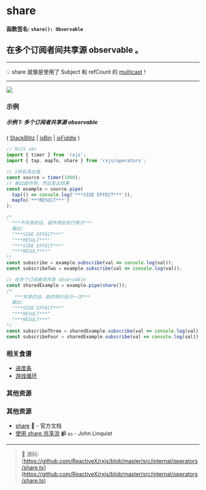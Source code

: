 # share

#### 函数签名: `share(): Observable`

## 在多个订阅者间共享源 observable 。

---

:bulb:  share 就像是使用了 Subject 和 refCount 的 [multicast](multicast.md)！

---

<div class="ua-ad"><a href="https://ultimatecourses.com/courses/rxjs"><img src="https://ultimatecourses.com/assets/img/banners/rxjs-banner-desktop.svg"></a></div>

### 示例

##### 示例 1: 多个订阅者共享源 observable 

(
[StackBlitz](https://stackblitz.com/edit/typescript-dlaa1p?file=index.ts&devtoolsheight=100)
| [jsBin](http://jsbin.com/jobiyomari/1/edit?js,console) |
[jsFiddle](https://jsfiddle.net/btroncone/Lmesxxaq/) )

```js
// RxJS v6+
import { timer } from 'rxjs';
import { tap, mapTo, share } from 'rxjs/operators';

// 1秒后发出值
const source = timer(1000);
// 输出副作用，然后发出结果
const example = source.pipe(
  tap(() => console.log('***SIDE EFFECT***')),
  mapTo('***RESULT***')
);

/*
  ***不共享的话，副作用会执行两次***
  输出: 
  "***SIDE EFFECT***"
  "***RESULT***"
  "***SIDE EFFECT***"
  "***RESULT***"
*/
const subscribe = example.subscribe(val => console.log(val));
const subscribeTwo = example.subscribe(val => console.log(val));

// 在多个订阅者间共享 observable
const sharedExample = example.pipe(share());
/*
   ***共享的话，副作用只执行一次***
  输出:
  "***SIDE EFFECT***"
  "***RESULT***"
  "***RESULT***"
*/
const subscribeThree = sharedExample.subscribe(val => console.log(val));
const subscribeFour = sharedExample.subscribe(val => console.log(val));
```

### 相关食谱

- [进度条](../../recipes/progressbar.md)
- [游戏循环](../../recipes/gameloop.md)

### 其他资源

### 其他资源

- [share](https://cn.rx.js.org/class/es6/Observable.js~Observable.html#instance-method-share) :newspaper: - 官方文档
- [使用 share 共享流](https://egghead.io/lessons/rxjs-sharing-streams-with-share?course=step-by-step-async-javascript-with-rxjs) :video_camera: :dollar: - John Linquist

---
> :file_folder: 源码:  [https://github.com/ReactiveX/rxjs/blob/master/src/internal/operators/share.ts](https://github.com/ReactiveX/rxjs/blob/master/src/internal/operators/share.ts)
